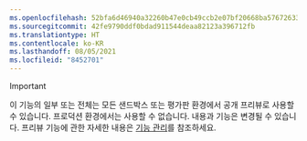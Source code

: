 ```yaml
---
ms.openlocfilehash: 52bfa6d46940a32260b47e0cb49ccb2e07bf20668ba57672633f768ff6365caf
ms.sourcegitcommit: 42fe9790ddf0bdad911544deaa82123a396712fb
ms.translationtype: HT
ms.contentlocale: ko-KR
ms.lasthandoff: 08/05/2021
ms.locfileid: "8452701"
---
```

> [!IMPORTANT]
> 이 기능의 일부 또는 전체는 모든 샌드박스 또는 평가판 환경에서 공개 프리뷰로 사용할 수 있습니다. 프로덕션 환경에서는 사용할 수 없습니다. 내용과 기능은 변경될 수 있습니다. 프리뷰 기능에 관한 자세한 내용은 [기능 관리](../hr-admin-manage-features.md)를 참조하세요.